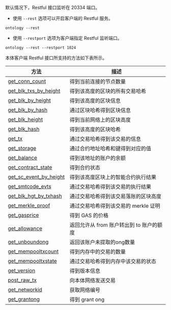 
默认情况下，Restful 接口监听在 20334 端口。

- 使用 `--rest` 选项可以开启客户端的 Restful 服务。

```shell
ontology --rest
```

- 使用 `--restport` 选项为客户端指定 Restful 监听端口。

```shell
ontology --rest --restport 1024
```

本体客户端 Restful 接口所支持的方法如下表所示。

| 方法                                                                                           | 描述                                     |
| ---------------------------------------------------------------------------------------------- | ---------------------------------------- |
| [get_conn_count](docs-cn/ontology-cli/08-restful-specification#get_conn_count)                 | 得到当前连接的节点数量                   |
| [get_blk_txs_by_height](docs-cn/ontology-cli/08-restful-specification#get_blk_txs_by_height)   | 得到该高度的区块的所有交易哈希           |
| [get_blk_by_height](docs-cn/ontology-cli/08-restful-specification#get_blk_by_height)           | 得到该高度的区块信息                     |
| [get_blk_by_hash](docs-cn/ontology-cli/08-restful-specification#get_blk_by_hash)               | 通过区块哈希得到区块信息                 |
| [get_blk_height](docs-cn/ontology-cli/08-restful-specification#get_blk_height)                 | 得到当前网络上的区块高度                 |
| [get_blk_hash](docs-cn/ontology-cli/08-restful-specification#get_blk_hash)                     | 得到该高度的区块哈希                     |
| [get_tx](docs-cn/ontology-cli/08-restful-specification#get_tx)                                 | 通过交易哈希得到该交易的信息             |
| [get_storage](docs-cn/ontology-cli/08-restful-specification#get_storage)                       | 通过合约地址哈希和键得到对应的值         |
| [get_balance](docs-cn/ontology-cli/08-restful-specification#get_balance)                       | 得到该地址的账户的余额                   |
| [get_contract_state](docs-cn/ontology-cli/08-restful-specification#get_contract_state)         | 得到合约状态                             |
| [get_sc_event_by_height](docs-cn/ontology-cli/08-restful-specification#get_sc_event_by_height) | 得到该高度区块上的智能合约执行结果       |
| [get_smtcode_evts](docs-cn/ontology-cli/08-restful-specification#get_smtcode_evts)             | 通过交易哈希得到该交易的执行结果         |
| [get_blk_hgt_by_txhash](docs-cn/ontology-cli/08-restful-specification#get_blk_hgt_by_txhash)   | 通过交易哈希得到该交易落账的区块高度     |
| [get_merkle_proof](docs-cn/ontology-cli/08-restful-specification#get_merkle_proof)             | 通过交易哈希得到该交易的 merkle 证明     |
| [get_gasprice](docs-cn/ontology-cli/08-restful-specification#get_gasprice)                     | 得到 GAS 的价格                          |
| [get_allowance](docs-cn/ontology-cli/08-restful-specification#get_allowance)                   | 返回允许从 from 账户转出到 to 账户的额度 |
| [get_unboundong](docs-cn/ontology-cli/08-restful-specification#get_unboundong)                 | 返回该账户未提取的ong数量                |
| [get_mempooltxcount](docs-cn/ontology-cli/08-restful-specification#get_mempooltxcount)         | 得到内存中的交易的数量                   |
| [get_mempooltxstate](docs-cn/ontology-cli/08-restful-specification#get_mempooltxstate)         | 通过交易哈希得到内存中该交易的状态       |
| [get_version](docs-cn/ontology-cli/08-restful-specification#get_version)                       | 得到版本信息                             |
| [post_raw_tx](docs-cn/ontology-cli/08-restful-specification#post_raw_tx)                       | 向本体网络发送交易                       |
| [get_networkid](docs-cn/ontology-cli/08-restful-specification#get_networkid)                   | 获取网络编号                             |
| [get_grantong](docs-cn/ontology-cli/08-restful-specification#get_grantong)                     | 得到 grant ong                           |